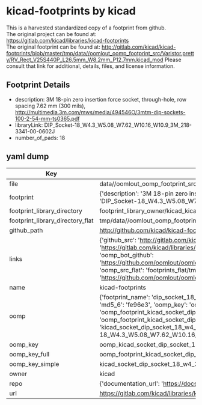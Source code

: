 # kicad-footprints by kicad  
This is a harvested standardized copy of a footprint from github.  
The original project can be found at:  
https://gitlab.com/kicad/libraries/kicad-footprints  
The original footprint can be found at:
http://gitlab.com/kicad/kicad-footprints/blob/master/tmp/data//oomlout_oomp_footprint_src/Varistor.pretty/RV_Rect_V25S440P_L26.5mm_W8.2mm_P12.7mm.kicad_mod
Please consult that link for additional, details, files, and license information.  
## Footprint Details
* description: 3M 18-pin zero insertion force socket, through-hole, row spacing 7.62 mm (300 mils), http://multimedia.3m.com/mws/media/494546O/3mtm-dip-sockets-100-2-54-mm-ts0365.pdf  
* libraryLink: DIP_Socket-18_W4.3_W5.08_W7.62_W10.16_W10.9_3M_218-3341-00-0602J  
* number_of_pads: 18  
## yaml dump  
| Key | Value |  
| --- | --- |  
| file | data//oomlout_oomp_footprint_src/kicad-footprints/Socket.pretty/DIP_Socket-18_W4.3_W5.08_W7.62_W10.16_W10.9_3M_218-3341-00-0602J.kicad_mod |  
| footprint | {'description': '3M 18-pin zero insertion force socket, through-hole, row spacing 7.62 mm (300 mils), http://multimedia.3m.com/mws/media/494546O/3mtm-dip-sockets-100-2-54-mm-ts0365.pdf', 'libraryLink': 'DIP_Socket-18_W4.3_W5.08_W7.62_W10.16_W10.9_3M_218-3341-00-0602J', 'number_of_pads': 18} |  
| footprint_library_directory | footprint_library_owner/kicad_kicad-footprints/ |  
| footprint_library_directory_flat | tmp/data//oomlout_oomp_footprint_src/footprints_flat/kicad_socket_dip_socket_18_w4_3_w5_08_w7_62_w10_16_w10_9_3m_218_3341_00_0602j/working |  
| github_path | http://github.com/kicad/kicad-footprints/blob/master/tmp/data//oomlout_oomp_footprint_src/Socket.pretty/DIP_Socket-18_W4.3_W5.08_W7.62_W10.16_W10.9_3M_218-3341-00-0602J.kicad_mod |  
| links | {'github_src': 'http://gitlab.com/kicad/kicad-footprints/blob/master/tmp/data//oomlout_oomp_footprint_src/Varistor.pretty/RV_Rect_V25S440P_L26.5mm_W8.2mm_P12.7mm.kicad_mod', 'github_src_repo': 'https://gitlab.com/kicad/libraries/kicad-footprints', 'oomp_bot': 'tmp/data//oomlout_oomp_footprint_src/footprints/kicad_socket_dip_socket_18_w4_3_w5_08_w7_62_w10_16_w10_9_3m_218_3341_00_0602j/working', 'oomp_bot_github': 'https://github.com/oomlout/oomlout_oomp_footprint_bot/tree/main/tmp/data//oomlout_oomp_footprint_src/footprints/kicad_socket_dip_socket_18_w4_3_w5_08_w7_62_w10_16_w10_9_3m_218_3341_00_0602j/working', 'oomp_src_flat': 'footprints_flat/tmp/data//oomlout_oomp_footprint_src/footprints_flat/kicad_socket_dip_socket_18_w4_3_w5_08_w7_62_w10_16_w10_9_3m_218_3341_00_0602j/working', 'oomp_src_flat_github': 'https://github.com/oomlout/oomlout_oomp_footprint_src/tree/main/tmp/data//oomlout_oomp_footprint_src/footprints_flat/kicad_socket_dip_socket_18_w4_3_w5_08_w7_62_w10_16_w10_9_3m_218_3341_00_0602j/working'} |  
| name | kicad-footprints |  
| oomp | {'footprint_name': 'dip_socket_18_w4_3_w5_08_w7_62_w10_16_w10_9_3m_218_3341_00_0602j', 'library_name': 'socket', 'md5': 'fe96e3361530335a0e583b0d8078dc16', 'md5_10': 'fe96e33615', 'md5_5': 'fe96e', 'md5_6': 'fe96e3', 'oomp_key': 'oomp_kicad_socket_dip_socket_18_w4_3_w5_08_w7_62_w10_16_w10_9_3m_218_3341_00_0602j', 'oomp_key_extra': 'oomp_footprint_kicad_socket_dip_socket_18_w4_3_w5_08_w7_62_w10_16_w10_9_3m_218_3341_00_0602j', 'oomp_key_full': 'oomp_footprint_kicad_socket_dip_socket_18_w4_3_w5_08_w7_62_w10_16_w10_9_3m_218_3341_00_0602j_fe96e3', 'oomp_key_simple': 'kicad_socket_dip_socket_18_w4_3_w5_08_w7_62_w10_16_w10_9_3m_218_3341_00_0602j', 'original_filename': 'data//oomlout_oomp_footprint_src/kicad-footprints/Socket.pretty/DIP_Socket-18_W4.3_W5.08_W7.62_W10.16_W10.9_3M_218-3341-00-0602J.kicad_mod', 'owner_name': 'kicad'} |  
| oomp_key | oomp_kicad_socket_dip_socket_18_w4_3_w5_08_w7_62_w10_16_w10_9_3m_218_3341_00_0602j |  
| oomp_key_full | oomp_footprint_kicad_socket_dip_socket_18_w4_3_w5_08_w7_62_w10_16_w10_9_3m_218_3341_00_0602j |  
| oomp_key_simple | kicad_socket_dip_socket_18_w4_3_w5_08_w7_62_w10_16_w10_9_3m_218_3341_00_0602j |  
| owner | kicad |  
| repo | {'documentation_url': 'https://docs.github.com/rest/repos/repos#get-a-repository', 'message': 'Not Found'} |  
| url | https://gitlab.com/kicad/libraries/kicad-footprints |  

